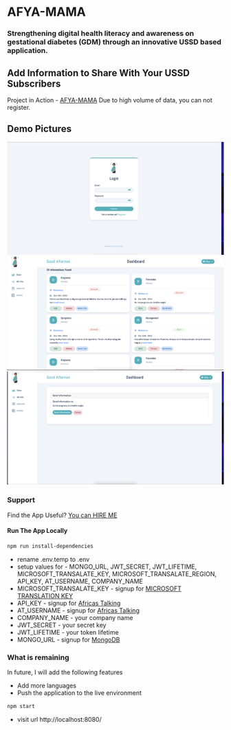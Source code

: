 # AFYA-MAMA

### Strengthening digital health literacy and awareness on gestational diabetes (GDM) through an innovative USSD based application.

## Add Information to Share With Your USSD Subscribers

Project in Action - [AFYA-MAMA](https://afyamama.kisyula.com/)
Due to high volume of data, you can not register.

## Demo Pictures

![Register](./images/register.png)
![Dasboard](./images/dashboard.png)
![Send Data](./images/send.png)

### Support

Find the App Useful? [You can HIRE ME](https://github.com/kisyular)

#### Run The App Locally

```sh
npm run install-dependencies
```

-   rename .env.temp to .env
-   setup values for - MONGO_URL, JWT_SECRET, JWT_LIFETIME, MICROSOFT_TRANSALATE_KEY, MICROSOFT_TRANSALATE_REGION, API_KEY, AT_USERNAME, COMPANY_NAME
-   MICROSOFT_TRANSALATE_KEY - signup for [MICROSOFT TRANSLATION KEY](https://learn.microsoft.com/en-us/samples/microsofttranslator/text-translation-api-v3-nodejs/translator-javascript-v3/)
-   API_KEY - signup for [Africas Talking](https://account.africastalking.com/auth/register)
-   AT_USERNAME - signup for [Africas Talking](https://account.africastalking.com/auth/register)
-   COMPANY_NAME - your company name
-   JWT_SECRET - your secret key
-   JWT_LIFETIME - your token lifetime
-   MONGO_URL - signup for [MongoDB](https://www.mongodb.com/cloud/atlas)

### What is remaining

In future, I will add the following features

-   Add more languages
-   Push the application to the live environment

```sh
npm start
```

-   visit url http://localhost:8080/
